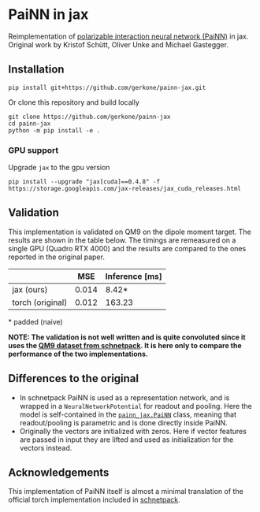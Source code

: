 # PaiNN in jax
Reimplementation of [polarizable interaction neural network (PaiNN)](http://proceedings.mlr.press/v139/schutt21a.html) in jax. Original work by Kristof Schütt, Oliver Unke and Michael Gastegger.

## Installation
```
pip install git+https://github.com/gerkone/painn-jax.git
```

Or clone this repository and build locally
```
git clone https://github.com/gerkone/painn-jax
cd painn-jax
python -m pip install -e .
```

### GPU support
Upgrade `jax` to the gpu version
```
pip install --upgrade "jax[cuda]==0.4.8" -f https://storage.googleapis.com/jax-releases/jax_cuda_releases.html
```

## Validation
This implementation is validated on QM9 on the dipole moment target. The results are shown in the table below. The timings are remeasured on a single GPU (Quadro RTX 4000) and the results are compared to the ones reported in the original paper.

|                  |  MSE  | Inference [ms]  |
|------------------|-------|-----------------|
| jax (ours)       | 0.014 |      8.42*      |
| torch (original) | 0.012 |     163.23      |
\* padded (naive)

__NOTE: The validation is not well written and is quite convoluted since it uses the [QM9 dataset from schnetpack](https://github.com/atomistic-machine-learning/schnetpack/blob/master/src/schnetpack/datasets/qm9.py). It is here only to compare the performance of the two implementations.__


## Differences to the original
- In schnetpack PaiNN is used as a representation network, and is wrapped in a `NeuralNetworkPotential` for readout and pooling. Here the model is self-contained in the [`painn_jax.PaiNN`](https://github.com/gerkone/painn-jax/blob/b30137884d467877a14fd5d3b09dcc9757ca25f4/painn_jax/painn.py#L217) class, meaning that readout/pooling is parametric and is done directly inside PaiNN.
- Originally the vectors are initialized with zeros. Here if vector features are passed in input they are lifted and used as initialization for the vectors instead.


## Acknowledgements
This implementation of PaiNN itself is almost a minimal translation of the official torch implementation included in [schnetpack](https://github.com/atomistic-machine-learning/schnetpack).
